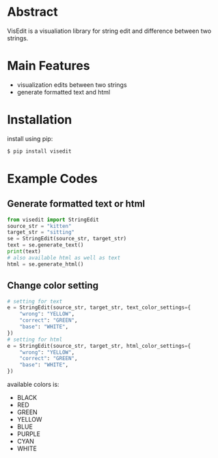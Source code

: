 # Abstract
VisEdit is a visualiation library for string edit and difference between two strings.

# Main Features

* visualization edits between two strings
* generate formatted text and html


# Installation

install using pip:

```sh
$ pip install visedit
```

# Example Codes

## Generate formatted text or html

```py
from visedit import StringEdit
source_str = "kitten"
target_str = "sitting"
se = StringEdit(source_str, target_str)
text = se.generate_text()
print(text)
# also available html as well as text
html = se.generate_html()
```

## Change color setting

```py
# setting for text
e = StringEdit(source_str, target_str, text_color_settings={
    "wrong": "YELLOW",
    "correct": "GREEN",
    "base": "WHITE",
})
# setting for html
e = StringEdit(source_str, target_str, html_color_settings={
    "wrong": "YELLOW",
    "correct": "GREEN",
    "base": "WHITE",
})
```

available colors is:

* BLACK
* RED
* GREEN
* YELLOW
* BLUE
* PURPLE
* CYAN
* WHITE
